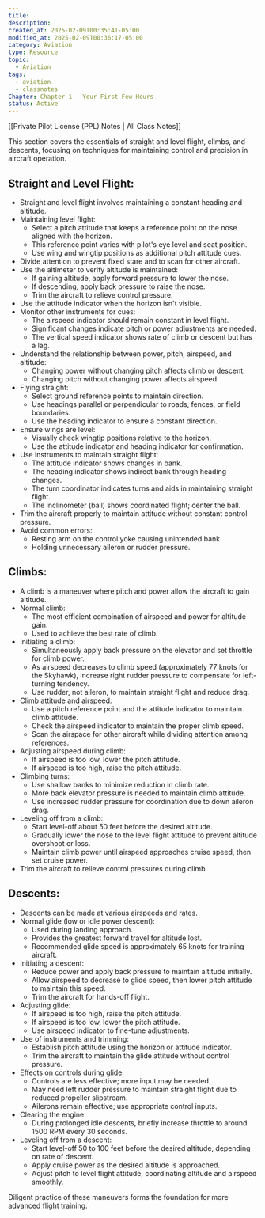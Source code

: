 ```yaml
---
title: 
description: 
created_at: 2025-02-09T00:35:41-05:00
modified_at: 2025-02-09T00:36:17-05:00
category: Aviation
type: Resource
topic:
  - Aviation
tags:
  - aviation
  - classnotes
Chapter: Chapter 1 - Your First Few Hours
status: Active
---
```

[[Private Pilot License (PPL) Notes | All Class Notes]]

This section covers the essentials of straight and level flight, climbs, and descents, focusing on techniques for maintaining control and precision in aircraft operation.

## Straight and Level Flight:

- Straight and level flight involves maintaining a constant heading and altitude.
- Maintaining level flight:
    - Select a pitch attitude that keeps a reference point on the nose aligned with the horizon.
    - This reference point varies with pilot's eye level and seat position.
    - Use wing and wingtip positions as additional pitch attitude cues.
- Divide attention to prevent fixed stare and to scan for other aircraft.
- Use the altimeter to verify altitude is maintained:
    - If gaining altitude, apply forward pressure to lower the nose.
    - If descending, apply back pressure to raise the nose.
    - Trim the aircraft to relieve control pressure.
- Use the attitude indicator when the horizon isn't visible.
- Monitor other instruments for cues:
    - The airspeed indicator should remain constant in level flight.
    - Significant changes indicate pitch or power adjustments are needed.
    - The vertical speed indicator shows rate of climb or descent but has a lag.
- Understand the relationship between power, pitch, airspeed, and altitude:
    - Changing power without changing pitch affects climb or descent.
    - Changing pitch without changing power affects airspeed.
- Flying straight:
    - Select ground reference points to maintain direction.
    - Use headings parallel or perpendicular to roads, fences, or field boundaries.
    - Use the heading indicator to ensure a constant direction.
- Ensure wings are level:
    - Visually check wingtip positions relative to the horizon.
    - Use the attitude indicator and heading indicator for confirmation.
- Use instruments to maintain straight flight:
    - The attitude indicator shows changes in bank.
    - The heading indicator shows indirect bank through heading changes.
    - The turn coordinator indicates turns and aids in maintaining straight flight.
    - The inclinometer (ball) shows coordinated flight; center the ball.
- Trim the aircraft properly to maintain attitude without constant control pressure.
- Avoid common errors:
    - Resting arm on the control yoke causing unintended bank.
    - Holding unnecessary aileron or rudder pressure.

## Climbs:

- A climb is a maneuver where pitch and power allow the aircraft to gain altitude.
- Normal climb:
    - The most efficient combination of airspeed and power for altitude gain.
    - Used to achieve the best rate of climb.
- Initiating a climb:
    - Simultaneously apply back pressure on the elevator and set throttle for climb power.
    - As airspeed decreases to climb speed (approximately 77 knots for the Skyhawk), increase right rudder pressure to compensate for left-turning tendency.
    - Use rudder, not aileron, to maintain straight flight and reduce drag.
- Climb attitude and airspeed:
    - Use a pitch reference point and the attitude indicator to maintain climb attitude.
    - Check the airspeed indicator to maintain the proper climb speed.
    - Scan the airspace for other aircraft while dividing attention among references.
- Adjusting airspeed during climb:
    - If airspeed is too low, lower the pitch attitude.
    - If airspeed is too high, raise the pitch attitude.
- Climbing turns:
    - Use shallow banks to minimize reduction in climb rate.
    - More back elevator pressure is needed to maintain climb attitude.
    - Use increased rudder pressure for coordination due to down aileron drag.
- Leveling off from a climb:
    - Start level-off about 50 feet before the desired altitude.
    - Gradually lower the nose to the level flight attitude to prevent altitude overshoot or loss.
    - Maintain climb power until airspeed approaches cruise speed, then set cruise power.
- Trim the aircraft to relieve control pressures during climb.

## Descents:

- Descents can be made at various airspeeds and rates.
- Normal glide (low or idle power descent):
    - Used during landing approach.
    - Provides the greatest forward travel for altitude lost.
    - Recommended glide speed is approximately 65 knots for training aircraft.
- Initiating a descent:
    - Reduce power and apply back pressure to maintain altitude initially.
    - Allow airspeed to decrease to glide speed, then lower pitch attitude to maintain this speed.
    - Trim the aircraft for hands-off flight.
- Adjusting glide:
    - If airspeed is too high, raise the pitch attitude.
    - If airspeed is too low, lower the pitch attitude.
    - Use airspeed indicator to fine-tune adjustments.
- Use of instruments and trimming:
    - Establish pitch attitude using the horizon or attitude indicator.
    - Trim the aircraft to maintain the glide attitude without control pressure.
- Effects on controls during glide:
    - Controls are less effective; more input may be needed.
    - May need left rudder pressure to maintain straight flight due to reduced propeller slipstream.
    - Ailerons remain effective; use appropriate control inputs.
- Clearing the engine:
    - During prolonged idle descents, briefly increase throttle to around 1500 RPM every 30 seconds.
- Leveling off from a descent:
    - Start level-off 50 to 100 feet before the desired altitude, depending on rate of descent.
    - Apply cruise power as the desired altitude is approached.
    - Adjust pitch to level flight attitude, coordinating altitude and airspeed smoothly.

Diligent practice of these maneuvers forms the foundation for more advanced flight training.